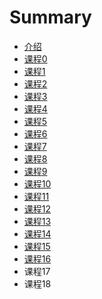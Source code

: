 # Summary

* [介绍](README.md)
* [课程0](lesson0/README.md)
* [课程1](lesson1/README.md)
* [课程2](lesson2/README.md)
* [课程3](lesson3/README.md)
* [课程4](lesson4/README.md)
* [课程5](lesson5/READEME.md)
* [课程6](lesson6/READEME.md)
* [课程7](lesson7/READEME.md)
* [课程8](lesson8/READEME.md)
* [课程9](lesson9/READEME.md)
* [课程10](lesson10/READEME.md)
* [课程11](lesson11/READEME.md)
* [课程12](lesson12/READEME.md)
* [课程13](lesson13/READEME.md)
* [课程14](lesson14/READEME.md)
* [课程15](lesson15/READEME.md)
* [课程16](lesson16/READEME.md)
* 课程17
* 课程18

